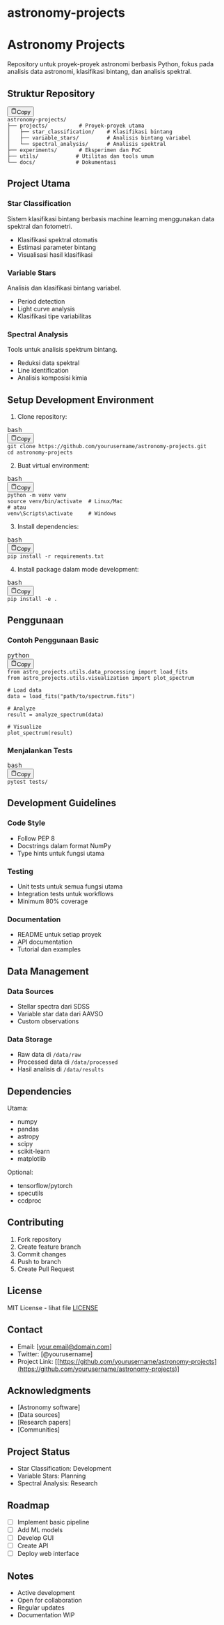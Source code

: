 # astronomy-projects


# Astronomy Projects

Repository untuk proyek-proyek astronomi berbasis Python, fokus pada analisis data astronomi, klasifikasi bintang, dan analisis spektral.

## Struktur Repository

<pre><div class="relative flex flex-col rounded-lg"><div class="text-text-300 absolute pl-3 pt-2.5 text-xs"></div><div class="pointer-events-none sticky my-0.5 ml-0.5 flex items-center justify-end px-1.5 py-1 mix-blend-luminosity top-0"><div class="from-bg-300/90 to-bg-300/70 pointer-events-auto rounded-md bg-gradient-to-b p-0.5 backdrop-blur-md"><button class="flex flex-row items-center gap-1 rounded-md p-1 py-0.5 text-xs transition-opacity delay-100 hover:bg-bg-200 opacity-60 hover:opacity-100"><svg xmlns="http://www.w3.org/2000/svg" width="14" height="14" fill="currentColor" viewBox="0 0 256 256" class="text-text-500 mr-px -translate-y-[0.5px]"><path d="M200,32H163.74a47.92,47.92,0,0,0-71.48,0H56A16,16,0,0,0,40,48V216a16,16,0,0,0,16,16H200a16,16,0,0,0,16-16V48A16,16,0,0,0,200,32Zm-72,0a32,32,0,0,1,32,32H96A32,32,0,0,1,128,32Zm72,184H56V48H82.75A47.93,47.93,0,0,0,80,64v8a8,8,0,0,0,8,8h80a8,8,0,0,0,8-8V64a47.93,47.93,0,0,0-2.75-16H200Z"></path></svg><span class="text-text-200 pr-0.5">Copy</span></button></div></div><div><div class="code-block__code !my-0 !rounded-lg !text-sm !leading-relaxed"><code><span><span>astronomy-projects/
</span></span><span>├── projects/          # Proyek-proyek utama
</span><span>│   ├── star_classification/    # Klasifikasi bintang
</span><span>│   ├── variable_stars/         # Analisis bintang variabel
</span><span>│   └── spectral_analysis/      # Analisis spektral
</span><span>├── experiments/       # Eksperimen dan PoC
</span><span>├── utils/            # Utilitas dan tools umum
</span><span>└── docs/             # Dokumentasi</span></code></div></div></div></pre>

## Project Utama

### Star Classification

Sistem klasifikasi bintang berbasis machine learning menggunakan data spektral dan fotometri.

* Klasifikasi spektral otomatis
* Estimasi parameter bintang
* Visualisasi hasil klasifikasi

### Variable Stars

Analisis dan klasifikasi bintang variabel.

* Period detection
* Light curve analysis
* Klasifikasi tipe variabilitas

### Spectral Analysis

Tools untuk analisis spektrum bintang.

* Reduksi data spektral
* Line identification
* Analisis komposisi kimia

## Setup Development Environment

1. Clone repository:

<pre><div class="relative flex flex-col rounded-lg"><div class="text-text-300 absolute pl-3 pt-2.5 text-xs">bash</div><div class="pointer-events-none sticky my-0.5 ml-0.5 flex items-center justify-end px-1.5 py-1 mix-blend-luminosity top-0"><div class="from-bg-300/90 to-bg-300/70 pointer-events-auto rounded-md bg-gradient-to-b p-0.5 backdrop-blur-md"><button class="flex flex-row items-center gap-1 rounded-md p-1 py-0.5 text-xs transition-opacity delay-100 hover:bg-bg-200 opacity-60 hover:opacity-100"><svg xmlns="http://www.w3.org/2000/svg" width="14" height="14" fill="currentColor" viewBox="0 0 256 256" class="text-text-500 mr-px -translate-y-[0.5px]"><path d="M200,32H163.74a47.92,47.92,0,0,0-71.48,0H56A16,16,0,0,0,40,48V216a16,16,0,0,0,16,16H200a16,16,0,0,0,16-16V48A16,16,0,0,0,200,32Zm-72,0a32,32,0,0,1,32,32H96A32,32,0,0,1,128,32Zm72,184H56V48H82.75A47.93,47.93,0,0,0,80,64v8a8,8,0,0,0,8,8h80a8,8,0,0,0,8-8V64a47.93,47.93,0,0,0-2.75-16H200Z"></path></svg><span class="text-text-200 pr-0.5">Copy</span></button></div></div><div><div class="code-block__code !my-0 !rounded-lg !text-sm !leading-relaxed"><code class="language-bash"><span><span class="token">git</span><span> clone https://github.com/yourusername/astronomy-projects.git
</span></span><span><span></span><span class="token">cd</span><span> astronomy-projects</span></span></code></div></div></div></pre>

2. Buat virtual environment:

<pre><div class="relative flex flex-col rounded-lg"><div class="text-text-300 absolute pl-3 pt-2.5 text-xs">bash</div><div class="pointer-events-none sticky my-0.5 ml-0.5 flex items-center justify-end px-1.5 py-1 mix-blend-luminosity top-0"><div class="from-bg-300/90 to-bg-300/70 pointer-events-auto rounded-md bg-gradient-to-b p-0.5 backdrop-blur-md"><button class="flex flex-row items-center gap-1 rounded-md p-1 py-0.5 text-xs transition-opacity delay-100 hover:bg-bg-200 opacity-60 hover:opacity-100"><svg xmlns="http://www.w3.org/2000/svg" width="14" height="14" fill="currentColor" viewBox="0 0 256 256" class="text-text-500 mr-px -translate-y-[0.5px]"><path d="M200,32H163.74a47.92,47.92,0,0,0-71.48,0H56A16,16,0,0,0,40,48V216a16,16,0,0,0,16,16H200a16,16,0,0,0,16-16V48A16,16,0,0,0,200,32Zm-72,0a32,32,0,0,1,32,32H96A32,32,0,0,1,128,32Zm72,184H56V48H82.75A47.93,47.93,0,0,0,80,64v8a8,8,0,0,0,8,8h80a8,8,0,0,0,8-8V64a47.93,47.93,0,0,0-2.75-16H200Z"></path></svg><span class="text-text-200 pr-0.5">Copy</span></button></div></div><div><div class="code-block__code !my-0 !rounded-lg !text-sm !leading-relaxed"><code class="language-bash"><span><span>python -m venv venv
</span></span><span><span></span><span class="token">source</span><span> venv/bin/activate  </span><span class="token"># Linux/Mac</span><span>
</span></span><span><span></span><span class="token"># atau</span><span>
</span></span><span><span>venv</span><span class="token">\</span><span>Scripts</span><span class="token">\</span><span>activate     </span><span class="token"># Windows</span></span></code></div></div></div></pre>

3. Install dependencies:

<pre><div class="relative flex flex-col rounded-lg"><div class="text-text-300 absolute pl-3 pt-2.5 text-xs">bash</div><div class="pointer-events-none sticky my-0.5 ml-0.5 flex items-center justify-end px-1.5 py-1 mix-blend-luminosity top-0"><div class="from-bg-300/90 to-bg-300/70 pointer-events-auto rounded-md bg-gradient-to-b p-0.5 backdrop-blur-md"><button class="flex flex-row items-center gap-1 rounded-md p-1 py-0.5 text-xs transition-opacity delay-100 hover:bg-bg-200 opacity-60 hover:opacity-100"><svg xmlns="http://www.w3.org/2000/svg" width="14" height="14" fill="currentColor" viewBox="0 0 256 256" class="text-text-500 mr-px -translate-y-[0.5px]"><path d="M200,32H163.74a47.92,47.92,0,0,0-71.48,0H56A16,16,0,0,0,40,48V216a16,16,0,0,0,16,16H200a16,16,0,0,0,16-16V48A16,16,0,0,0,200,32Zm-72,0a32,32,0,0,1,32,32H96A32,32,0,0,1,128,32Zm72,184H56V48H82.75A47.93,47.93,0,0,0,80,64v8a8,8,0,0,0,8,8h80a8,8,0,0,0,8-8V64a47.93,47.93,0,0,0-2.75-16H200Z"></path></svg><span class="text-text-200 pr-0.5">Copy</span></button></div></div><div><div class="code-block__code !my-0 !rounded-lg !text-sm !leading-relaxed"><code class="language-bash"><span><span>pip </span><span class="token">install</span><span> -r requirements.txt</span></span></code></div></div></div></pre>

4. Install package dalam mode development:

<pre><div class="relative flex flex-col rounded-lg"><div class="text-text-300 absolute pl-3 pt-2.5 text-xs">bash</div><div class="pointer-events-none sticky my-0.5 ml-0.5 flex items-center justify-end px-1.5 py-1 mix-blend-luminosity top-0"><div class="from-bg-300/90 to-bg-300/70 pointer-events-auto rounded-md bg-gradient-to-b p-0.5 backdrop-blur-md"><button class="flex flex-row items-center gap-1 rounded-md p-1 py-0.5 text-xs transition-opacity delay-100 hover:bg-bg-200 opacity-60 hover:opacity-100"><svg xmlns="http://www.w3.org/2000/svg" width="14" height="14" fill="currentColor" viewBox="0 0 256 256" class="text-text-500 mr-px -translate-y-[0.5px]"><path d="M200,32H163.74a47.92,47.92,0,0,0-71.48,0H56A16,16,0,0,0,40,48V216a16,16,0,0,0,16,16H200a16,16,0,0,0,16-16V48A16,16,0,0,0,200,32Zm-72,0a32,32,0,0,1,32,32H96A32,32,0,0,1,128,32Zm72,184H56V48H82.75A47.93,47.93,0,0,0,80,64v8a8,8,0,0,0,8,8h80a8,8,0,0,0,8-8V64a47.93,47.93,0,0,0-2.75-16H200Z"></path></svg><span class="text-text-200 pr-0.5">Copy</span></button></div></div><div><div class="code-block__code !my-0 !rounded-lg !text-sm !leading-relaxed"><code class="language-bash"><span><span>pip </span><span class="token">install</span><span> -e </span><span class="token">.</span></span></code></div></div></div></pre>

## Penggunaan

### Contoh Penggunaan Basic

<pre><div class="relative flex flex-col rounded-lg"><div class="text-text-300 absolute pl-3 pt-2.5 text-xs">python</div><div class="pointer-events-none sticky my-0.5 ml-0.5 flex items-center justify-end px-1.5 py-1 mix-blend-luminosity top-0"><div class="from-bg-300/90 to-bg-300/70 pointer-events-auto rounded-md bg-gradient-to-b p-0.5 backdrop-blur-md"><button class="flex flex-row items-center gap-1 rounded-md p-1 py-0.5 text-xs transition-opacity delay-100 hover:bg-bg-200 opacity-60 hover:opacity-100"><svg xmlns="http://www.w3.org/2000/svg" width="14" height="14" fill="currentColor" viewBox="0 0 256 256" class="text-text-500 mr-px -translate-y-[0.5px]"><path d="M200,32H163.74a47.92,47.92,0,0,0-71.48,0H56A16,16,0,0,0,40,48V216a16,16,0,0,0,16,16H200a16,16,0,0,0,16-16V48A16,16,0,0,0,200,32Zm-72,0a32,32,0,0,1,32,32H96A32,32,0,0,1,128,32Zm72,184H56V48H82.75A47.93,47.93,0,0,0,80,64v8a8,8,0,0,0,8,8h80a8,8,0,0,0,8-8V64a47.93,47.93,0,0,0-2.75-16H200Z"></path></svg><span class="text-text-200 pr-0.5">Copy</span></button></div></div><div><div class="code-block__code !my-0 !rounded-lg !text-sm !leading-relaxed"><code class="language-python"><span><span class="token">from</span><span> astro_projects</span><span class="token">.</span><span>utils</span><span class="token">.</span><span>data_processing </span><span class="token">import</span><span> load_fits
</span></span><span><span></span><span class="token">from</span><span> astro_projects</span><span class="token">.</span><span>utils</span><span class="token">.</span><span>visualization </span><span class="token">import</span><span> plot_spectrum
</span></span><span>
</span><span><span></span><span class="token"># Load data</span><span>
</span></span><span><span>data </span><span class="token">=</span><span> load_fits</span><span class="token">(</span><span class="token">"path/to/spectrum.fits"</span><span class="token">)</span><span>
</span></span><span>
</span><span><span></span><span class="token"># Analyze</span><span>
</span></span><span><span>result </span><span class="token">=</span><span> analyze_spectrum</span><span class="token">(</span><span>data</span><span class="token">)</span><span>
</span></span><span>
</span><span><span></span><span class="token"># Visualize</span><span>
</span></span><span><span>plot_spectrum</span><span class="token">(</span><span>result</span><span class="token">)</span></span></code></div></div></div></pre>

### Menjalankan Tests

<pre><div class="relative flex flex-col rounded-lg"><div class="text-text-300 absolute pl-3 pt-2.5 text-xs">bash</div><div class="pointer-events-none sticky my-0.5 ml-0.5 flex items-center justify-end px-1.5 py-1 mix-blend-luminosity top-0"><div class="from-bg-300/90 to-bg-300/70 pointer-events-auto rounded-md bg-gradient-to-b p-0.5 backdrop-blur-md"><button class="flex flex-row items-center gap-1 rounded-md p-1 py-0.5 text-xs transition-opacity delay-100 hover:bg-bg-200 opacity-60 hover:opacity-100"><svg xmlns="http://www.w3.org/2000/svg" width="14" height="14" fill="currentColor" viewBox="0 0 256 256" class="text-text-500 mr-px -translate-y-[0.5px]"><path d="M200,32H163.74a47.92,47.92,0,0,0-71.48,0H56A16,16,0,0,0,40,48V216a16,16,0,0,0,16,16H200a16,16,0,0,0,16-16V48A16,16,0,0,0,200,32Zm-72,0a32,32,0,0,1,32,32H96A32,32,0,0,1,128,32Zm72,184H56V48H82.75A47.93,47.93,0,0,0,80,64v8a8,8,0,0,0,8,8h80a8,8,0,0,0,8-8V64a47.93,47.93,0,0,0-2.75-16H200Z"></path></svg><span class="text-text-200 pr-0.5">Copy</span></button></div></div><div><div class="code-block__code !my-0 !rounded-lg !text-sm !leading-relaxed"><code class="language-bash"><span><span>pytest tests/</span></span></code></div></div></div></pre>

## Development Guidelines

### Code Style

* Follow PEP 8
* Docstrings dalam format NumPy
* Type hints untuk fungsi utama

### Testing

* Unit tests untuk semua fungsi utama
* Integration tests untuk workflows
* Minimum 80% coverage

### Documentation

* README untuk setiap proyek
* API documentation
* Tutorial dan examples

## Data Management

### Data Sources

* Stellar spectra dari SDSS
* Variable star data dari AAVSO
* Custom observations

### Data Storage

* Raw data di `/data/raw`
* Processed data di `/data/processed`
* Hasil analisis di `/data/results`

## Dependencies

Utama:

* numpy
* pandas
* astropy
* scipy
* scikit-learn
* matplotlib

Optional:

* tensorflow/pytorch
* specutils
* ccdproc

## Contributing

1. Fork repository
2. Create feature branch
3. Commit changes
4. Push to branch
5. Create Pull Request

## License

MIT License - lihat file [LICENSE](LICENSE)

## Contact

* Email: [[your.email@domain.com](mailto:your.email@domain.com)]
* Twitter: [@yourusername]
* Project Link: [[https://github.com/yourusername/astronomy-projects](https://github.com/yourusername/astronomy-projects)]

## Acknowledgments

* [Astronomy software]
* [Data sources]
* [Research papers]
* [Communities]

## Project Status

* Star Classification: Development
* Variable Stars: Planning
* Spectral Analysis: Research

## Roadmap

* [ ] Implement basic pipeline
* [ ] Add ML models
* [ ] Develop GUI
* [ ] Create API
* [ ] Deploy web interface

## Notes

* Active development
* Open for collaboration
* Regular updates
* Documentation WIP
